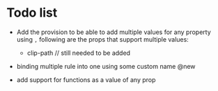 # Todo list

- Add the provision to be able to add multiple values for any property using `,`
  following are the props that support multiple values:
  - clip-path // still needed to be added

- binding multiple rule into one using some custom name  @new

- add support for functions as a value of any prop
